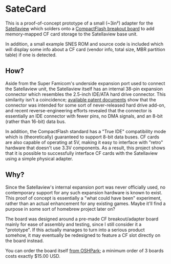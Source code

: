 ﻿# SateCard

This is a proof-of-concept prototype of a small (~3in²) adapter for the [Satellaview](https://en.wikipedia.org/wiki/Satellaview) which solders onto a [CompactFlash breakout board](https://www.proto-advantage.com/store/product_info.php?products_id=2800022) to add memory-mapped CF card storage to the Satellaview base unit.

In addition, a small example SNES ROM and source code is included which will display some info about a CF card (vendor info, total size, MBR partition table) if one is detected.

## How?

Aside from the Super Famicom's underside expansion port used to connect the Satellaview unit, the Satellaview itself has an internal 38-pin expansion connector which resembles the 2.5-inch IDE/ATA hard drive connector. This similarity isn't a coincidence; [available patent documents](https://imgur.com/a/Nq35L) show that the connector was intended for some sort of never-released hard drive add-on, and recent reverse-engineering efforts revealed that the connector is essentially an IDE connector with fewer pins, no DMA signals, and an 8-bit (rather than 16-bit) data bus. 

In addition, the CompactFlash standard has a "True IDE" compatibility mode which is (theoretically) guaranteed to support 8-bit data buses. CF cards are also capable of operating at 5V, making it easy to interface with "retro" hardware that doesn't use 3.3V components. As a result, this project shows that it is possible to successfully interface CF cards with the Satellaview using a simple physical adapter.

## Why?

Since the Satellaview's internal expansion port was never officially used, no contemporary support for any such expansion hardware is known to exist. This proof of concept is essentially a "what could have been" experiment, rather than an actual enhancement for any existing games. Maybe it'll find a purpose in some sort of homebrew project later on?

The board was designed around a pre-made CF breakout/adapter board mainly for ease of assembly and testing, since I still consider it a "prototype". If this actually manages to turn into a serious product somehow, it may eventually be redesigned to feature a CF slot directly on the board instead.

You can order the board itself [from OSHPark](https://oshpark.com/); a minimum order of 3 boards costs exactly $15.00 USD.
